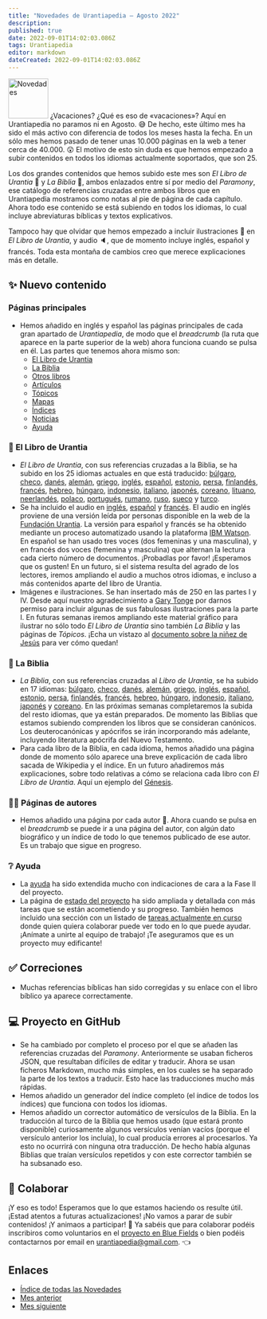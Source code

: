 ```yaml
---
title: "Novedades de Urantiapedia — Agosto 2022"
description: 
published: true
date: 2022-09-01T14:02:03.086Z
tags: Urantiapedia
editor: markdown
dateCreated: 2022-09-01T14:02:03.086Z
---
```


<img src="/_assets/svg/icon-news.svg" alt="Novedades" style="width: 80px;"> ¿Vacaciones? ¿Qué es eso de «vacaciones»? Aquí en Urantiapedia no paramos ni en Agosto. :sweat_smile: De hecho, este último mes ha sido el más activo con diferencia de todos los meses hasta la fecha. En un sólo mes hemos pasado de tener unas 10.000 páginas en la web a tener cerca de 40.000. :astonished: El motivo de esto sin duda es que hemos empezado a subir contenidos en todos los idiomas actualmente soportados, que son 25.

Los dos grandes contenidos que hemos subido este mes son *El Libro de Urantia* :blue_book: y *La Biblia* :closed_book:, ambos enlazados entre sí por medio del *Paramony*, ese catálogo de referencias cruzadas entre ambos libros que en Urantiapedia mostramos como notas al pie de página de cada capítulo. Ahora todo ese contenido se está subiendo en todos los idiomas, lo cual incluye abreviaturas bíblicas y textos explicativos.

Tampoco hay que olvidar que hemos empezado a incluir ilustraciones :sunrise_over_mountains: en *El Libro de Urantia*, y audio :speaker:, que de momento incluye inglés, español y francés. Toda esta montaña de cambios creo que merece explicaciones más en detalle.

## :sparkles: Nuevo contenido


### Páginas principales

- Hemos añadido en inglés y español las páginas principales de cada gran apartado de *Urantiapedia*, de modo que el *breadcrumb* (la ruta que aparece en la parte superior de la web) ahora funciona cuando se pulsa en él. Las partes que tenemos ahora mismo son:
  - [El Libro de Urantia](/es/The_Urantia_Book)
  - [La Biblia](/es/Bible)
  - [Otros libros](/es/book)
  - [Artículos](/es/article)
  - [Tópicos](/es/topic)
  - [Mapas](/es/map)
  - [Índices](/es/index)
  - [Noticias](/es/news)
  - [Ayuda](/es/help)

### :blue_book: El Libro de Urantia

- *El Libro de Urantia*, con sus referencias cruzadas a la Biblia, se ha subido en los 25 idiomas actuales en que está traducido: [búlgaro](/bg/The_Urantia_Book), [checo](/cs/The_Urantia_Book), [danés](/da/The_Urantia_Book), [alemán](/de/The_Urantia_Book), [griego](/el/The_Urantia_Book), [inglés](/en/The_Urantia_Book), [español](/es/The_Urantia_Book), [estonio](/et/The_Urantia_Book), [persa](/fa/The_Urantia_Book), [finlandés](/fi/The_Urantia_Book), [francés](/fr/The_Urantia_Book), [hebreo](/he/The_Urantia_Book), [húngaro](/hu/The_Urantia_Book), [indonesio](/id/The_Urantia_Book), [italiano](/bg/The_Urantia_Book), [japonés](/ja/The_Urantia_Book), [coreano](/ko/The_Urantia_Book), [lituano](/lt/The_Urantia_Book), [neerlandés](/nl/The_Urantia_Book), [polaco](/pl/The_Urantia_Book), [portugués](/pt/The_Urantia_Book), [rumano](/ro/The_Urantia_Book), [ruso](/ru/The_Urantia_Book), [sueco](/sv/The_Urantia_Book) y [turco](/tr/The_Urantia_Book).
- Se ha incluido el audio en [inglés](/en/The_Urantia_Book/0), [español](/es/The_Urantia_Book/0) y [francés](/fr/The_Urantia_Book/0). El audio en inglés proviene de una versión leída por personas disponible en la web de la [Fundación Urantia](https://www.urantia.org/urantia-book/listen-urantia-book). La versión para español y francés se ha obtenido mediante un proceso automatizado usando la plataforma [IBM Watson](https://www.ibm.com/es-es/cloud/watson-speech-to-text). En español se han usado tres voces (dos femeninas y una masculina), y en francés dos voces (femenina y masculina) que alternan la lectura cada cierto número de documentos. ¡Probadlas por favor! ¡Esperamos que os gusten! En un futuro, si el sistema resulta del agrado de los lectores, iremos ampliando el audio a muchos otros idiomas, e incluso a más contenidos aparte del libro de Urantia.
- Imágenes e ilustraciones. Se han insertado más de 250 en las partes I y IV. Desde aquí nuestro agradecimiento a [Gary Tonge](https://visionafar.com/) por darnos permiso para incluir algunas de sus fabulosas ilustraciones para la parte I. En futuras semanas iremos ampliando este material gráfico para ilustrar no sólo todo *El Libro de Urantia* sino también *La Biblia* y las páginas de *Tópicos*. ¡Echa un vistazo al [documento sobre la niñez de Jesús](/es/The_Urantia_Book/123) para ver cómo quedan!

### :closed_book: La Biblia

- *La Biblia*, con sus referencias cruzadas al *Libro de Urantia*, se ha subido en 17 idiomas: [búlgaro](/bg/index/bible), [checo](/cs/index/bible), [danés](/da/index/bible), [alemán](/de/index/bible), [griego](/el/index/bible), [inglés](/en/index/bible), [español](/es/index/bible), [estonio](/et/index/bible), [persa](/fa/index/bible), [finlandés](/fi/index/bible), [francés](/fr/index/bible), [hebreo](/he/index/bible), [húngaro](/hu/index/bible), [indonesio](/id/index/bible), [italiano](/bg/index/bible), [japonés](/ja/index/bible) y [coreano](/ko/index/bible). En las próximas semanas completaremos la subida del resto idiomas, que ya están preparados. De momento las Biblias que estamos subiendo comprenden los libros que se consideran canónicos. Los deuterocanónicas y apócrifos se irán incorporando más adelante, incluyendo literatura apócrifa del Nuevo Testamento.
- Para cada libro de la Biblia, en cada idioma, hemos añadido una página donde de momento sólo aparece una breve explicación de cada libro sacada de Wikipedia y el índice. En un futuro añadiremos más explicaciones, sobre todo relativas a cómo se relaciona cada libro con *El Libro de Urantia*. Aquí un ejemplo del [Génesis](/es/Bible/Genesis).

### :woman_technologist: Páginas de autores

- Hemos añadido una página por cada autor :older_man:. Ahora cuando se pulsa en el *breadcrumb* se puede ir a una página del autor, con algún dato biográfico y un índice de todo lo que tenemos publicado de ese autor. Es un trabajo que sigue en progreso.

### :grey_question: Ayuda

- La [ayuda](/es/help) ha sido extendida mucho con indicaciones de cara a la Fase II del proyecto.
- La página de [estado del proyecto](/es/help/status) ha sido ampliada y detallada con más tareas que se están acometiendo y su progreso. También hemos incluido una sección con un listado de [tareas actualmente en curso](/es/help/status#tareas-planificadas) donde quien quiera colaborar puede ver todo en lo que puede ayudar. ¡Anímate a unirte al equipo de trabajo! ¡Te aseguramos que es un proyecto muy edificante!

## :white_check_mark: Correciones

- Muchas referencias bíblicas han sido corregidas y su enlace con el libro bíblico ya aparece correctamente.

## :computer: Proyecto en GitHub

- Se ha cambiado por completo el proceso por el que se añaden las referencias cruzadas del *Paramony*. Anteriormente se usaban ficheros JSON, que resultaban difíciles de editar y traducir. Ahora se usan ficheros Markdown, mucho más simples, en los cuales se ha separado la parte de los textos a traducir. Esto hace las traducciones mucho más rápidas.
- Hemos añadido un generador del índice completo (el índice de todos los índices) que funciona con todos los idiomas.
- Hemos añadido un corrector automático de versículos de la Biblia. En la traducción al turco de la Biblia que hemos usado (que estará pronto disponible) curiosamente algunos versículos venían vacíos (porque el versículo anterior los incluía), lo cual producía errores al procesarlos. Ya esto no ocurrirá con ninguna otra traducción. De hecho había algunas Biblias que traían versículos repetidos y con este corrector también se ha subsanado eso.

## :blue_heart: Colaborar

¡Y eso es todo! Esperamos que lo que estamos haciendo os resulte útil. ¡Estad atentos a futuras actualizaciones! ¡No vamos a parar de subir contenidos! ¡Y animaos a participar! :blue_heart: Ya sabéis que para colaborar podéis inscribiros como voluntarios en el [proyecto en Blue Fields](https://blue-fields.netlify.app/projects/292396532506821125) o bien podéis contactarnos por email en urantiapedia@gmail.com. :point_left:

## Enlaces

- [Índice de todas las Novedades](/es/news)
- [Mes anterior](/es/news/2022/07)
- [Mes siguiente](/es/news/2022/09)